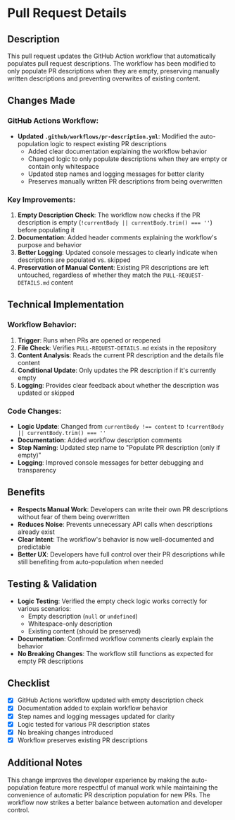 # Pull Request Details

## Description

This pull request updates the GitHub Action workflow that automatically populates pull request descriptions. The workflow has been modified to only populate PR descriptions when they are empty, preserving manually written descriptions and preventing overwrites of existing content.

## Changes Made

### GitHub Actions Workflow:

- **Updated `.github/workflows/pr-description.yml`**: Modified the auto-population logic to respect existing PR descriptions
  - Added clear documentation explaining the workflow behavior
  - Changed logic to only populate descriptions when they are empty or contain only whitespace
  - Updated step names and logging messages for better clarity
  - Preserves manually written PR descriptions from being overwritten

### Key Improvements:

1. **Empty Description Check**: The workflow now checks if the PR description is empty (`!currentBody || currentBody.trim() === ''`) before populating it
2. **Documentation**: Added header comments explaining the workflow's purpose and behavior
3. **Better Logging**: Updated console messages to clearly indicate when descriptions are populated vs. skipped
4. **Preservation of Manual Content**: Existing PR descriptions are left untouched, regardless of whether they match the `PULL-REQUEST-DETAILS.md` content

## Technical Implementation

### Workflow Behavior:

1. **Trigger**: Runs when PRs are opened or reopened
2. **File Check**: Verifies `PULL-REQUEST-DETAILS.md` exists in the repository
3. **Content Analysis**: Reads the current PR description and the details file content
4. **Conditional Update**: Only updates the PR description if it's currently empty
5. **Logging**: Provides clear feedback about whether the description was updated or skipped

### Code Changes:

- **Logic Update**: Changed from `currentBody !== content` to `!currentBody || currentBody.trim() === ''`
- **Documentation**: Added workflow description comments
- **Step Naming**: Updated step name to "Populate PR description (only if empty)"
- **Logging**: Improved console messages for better debugging and transparency

## Benefits

- **Respects Manual Work**: Developers can write their own PR descriptions without fear of them being overwritten
- **Reduces Noise**: Prevents unnecessary API calls when descriptions already exist
- **Clear Intent**: The workflow's behavior is now well-documented and predictable
- **Better UX**: Developers have full control over their PR descriptions while still benefiting from auto-population when needed

## Testing & Validation

- **Logic Testing**: Verified the empty check logic works correctly for various scenarios:
  - Empty description (`null` or `undefined`)
  - Whitespace-only description
  - Existing content (should be preserved)
- **Documentation**: Confirmed workflow comments clearly explain the behavior
- **No Breaking Changes**: The workflow still functions as expected for empty PR descriptions

## Checklist

- [x] GitHub Actions workflow updated with empty description check
- [x] Documentation added to explain workflow behavior
- [x] Step names and logging messages updated for clarity
- [x] Logic tested for various PR description states
- [x] No breaking changes introduced
- [x] Workflow preserves existing PR descriptions

## Additional Notes

This change improves the developer experience by making the auto-population feature more respectful of manual work while maintaining the convenience of automatic PR description population for new PRs. The workflow now strikes a better balance between automation and developer control.
